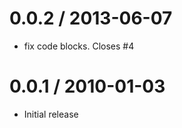 
0.0.2 / 2013-06-07 
==================

 * fix code blocks. Closes #4

0.0.1 / 2010-01-03
==================

  * Initial release
